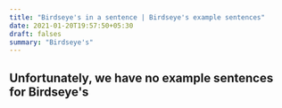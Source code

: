 ```yaml
---
title: "Birdseye's in a sentence | Birdseye's example sentences"
date: 2021-01-20T19:57:50+05:30
draft: falses
summary: "Birdseye's"
---
```

## Unfortunately, we have no example sentences for Birdseye's                 
